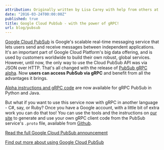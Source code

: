 ```yaml
---
attribution: Originally written by Lisa Carey with help from others at Google.
date: "2016-03-24T00:00:00Z"
published: true
title: Google Cloud PubSub - with the power of gRPC!
url: blog/pubsub
---
```


[Google Cloud PubSub](https://cloud.google.com/pubsub/) is Google's scalable real-time messaging service that lets users send and receive messages between independent applications. It's an important part of Google Cloud Platform's big data offering, and is used by customers worldwide to build their own robust, global services. However, until now, the only way to use the Cloud PubSub API was via JSON over HTTP. That's all changed with the release of [PubSub gRPC alpha](https://cloud.google.com/blog/big-data/2016/03/announcing-grpc-alpha-for-google-cloud-pubsub). Now **users can access PubSub via gRPC** and benefit from all the advantages it brings.

<!--more-->

[Alpha instructions and gRPC code](https://cloud.google.com/pubsub/grpc-overview) are now available for gRPC PubSub in Python and Java.

But what if you want to use this service now with gRPC in another language - C#, say, or Ruby? Once you have a Google account, with a little bit of extra work you can do that too! You can use the tools and the instructions on [our site](/docs/) to generate and use your own gRPC client code from the PubSub service's `.proto` file, available from [Github](https://github.com/googleapis/googleapis/blob/master/google/pubsub/v1/pubsub.proto).

[Read the full Google Cloud PubSub announcement](https://cloud.google.com/blog/big-data/2016/03/announcing-grpc-alpha-for-google-cloud-pubsub)

[Find out more about using Google Cloud PubSub](https://cloud.google.com/pubsub/docs)

